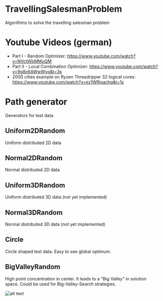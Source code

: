 # TravellingSalesmanProblem
Algorithms to solve the travelling salesman problem

# Youtube Videos (german)
* Part I - Random Optimizer: https://www.youtube.com/watch?v=NVctWbMMuQM
* Part II - Local Combination Optimizer: https://www.youtube.com/watch?v=9g8x6AWwWyo&t=3s
* 2000 cities example on Ryzen Threadripper 32 logical cores: https://www.youtube.com/watch?v=ez1WRjxachg&t=1s

# Path generator
Generators for test data 

## Uniform2DRandom
Uniform distributed 2D data

## Normal2DRandom
Normal distributed 2D data

## Uniform3DRandom
Uniform distributed 3D data (not yet implemented)

## Normal3DRandom
Normal distributed 3D data (not yet implemented)

## Circle
Circle shaped test data. Easy to see global optimum.

## BigValleyRandom
High point concentration in center. It leads to a "Big Valley" in solution space. Could be used for Big-Valley-Search strategies.

![alt text](https://github.com/MarkFangmeyer/TravellingSalesmanProblem/blob/master/Images/BigValleySet.png)
